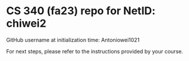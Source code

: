 # CS 340 (fa23) repo for NetID: chiwei2

GitHub username at initialization time: Antoniowei1021

For next steps, please refer to the instructions provided by your course.
